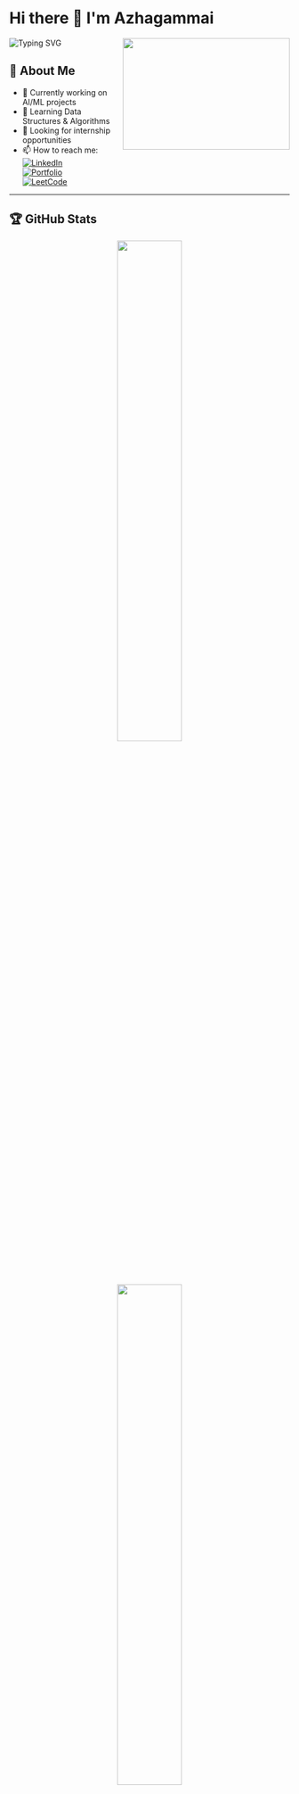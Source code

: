 # Hi there 👋 I'm Azhagammai

<div align="left">
<img src="https://readme-typing-svg.herokuapp.com?font=Fira+Code&weight=500&size=25&pause=1000&color=6A54F7&center=true&vCenter=true&random=false&width=435&lines=AI+and+DS+Student;Web+Developer;Data+Analyst" alt="Typing SVG" />
<img align="right" width="300" height="200" src=https://digitalcreativemind.com/wp-content/uploads/2021/06/Analytics_amp_Data_Science.gif>
</div>

## 🚀 About Me
- 🔭 Currently working on AI/ML projects
- 🌱 Learning Data Structures & Algorithms
- 👯 Looking for internship opportunities
- 📫 How to reach me: 
 <br> [![LinkedIn](https://img.shields.io/badge/LinkedIn-0077B5?style=for-the-badge&logo=linkedin&logoColor=white)](https://www.linkedin.com/in/azhagammai-m/)
 <br>[![Portfolio](https://img.shields.io/badge/Portfolio-8A2BE2?style=for-the-badge&logo=vercel&logoColor=white)](https://azhagammaiportfolio.vercel.app/)
 <br>[![LeetCode](https://img.shields.io/badge/LeetCode-FFA116?style=for-the-badge&logo=leetcode&logoColor=black)](https://leetcode.com/u/azhagammai055/)

<hr>


## 🏆 GitHub Stats

<div align="center">
  <img width="48%" src="https://github-readme-stats.vercel.app/api?username=Azhagammai&show_icons=true&theme=radical" /> 
</div>
<div align="center">
 <img width="48%" src="https://github-readme-streak-stats.herokuapp.com/?user=Azhagammai&theme=radical" />
</div>
<div align="center">
  <img width="48%" src="https://github-readme-stats.vercel.app/api/top-langs/?username=Azhagammai&layout=compact&theme=radical" />
</div>
<br>
## 💻 LeetCode Progress
<hr>
<div align="center">
 ## 💻 LeetCode Progress

[![LeetCode Stats](https://leetcard.jacoblin.cool/azhagammai055?theme=dark&font=Fira%20Code&ext=heatmap)](https://leetcode.com/u/azhagammai055/) 

</div>
## 🛠️ Tech Stack
<hr> 

### Programming Languages
<p>
  <img src="https://img.shields.io/badge/Java-ED8B00?style=for-the-badge&logo=openjdk&logoColor=white" />
  <img src="https://img.shields.io/badge/C-00599C?style=for-the-badge&logo=c&logoColor=white" />
  <img src="https://img.shields.io/badge/Python-3776AB?style=for-the-badge&logo=python&logoColor=white" />
  <img src="https://img.shields.io/badge/JavaScript-F7DF1E?style=for-the-badge&logo=javascript&logoColor=black" />
</p>

<hr> 

### Web Development
<p>
  <img src="https://img.shields.io/badge/HTML5-E34F26?style=for-the-badge&logo=html5&logoColor=white" />
  <img src="https://img.shields.io/badge/CSS3-1572B6?style=for-the-badge&logo=css3&logoColor=white" />
  <img src="https://img.shields.io/badge/React-20232A?style=for-the-badge&logo=react&logoColor=61DAFB" />
</p>

<hr> 

### Databases
<p>
  <img src="https://img.shields.io/badge/MySQL-00000F?style=for-the-badge&logo=mysql&logoColor=white" />
  <img src="https://img.shields.io/badge/MongoDB-4EA94B?style=for-the-badge&logo=mongodb&logoColor=white" />
</p>

<hr> 

### Tools & IDEs
<p>
  <img src="https://img.shields.io/badge/VS_Code-007ACC?style=for-the-badge&logo=visual-studio-code&logoColor=white" />
  <img src="https://img.shields.io/badge/PyCharm-000000?style=for-the-badge&logo=pycharm&logoColor=white" />
  <img src="https://img.shields.io/badge/Git-F05032?style=for-the-badge&logo=git&logoColor=white" />
  <img src="https://img.shields.io/badge/PowerBI-F2C811?style=for-the-badge&logo=powerbi&logoColor=black" />
</p>

<hr>


<div align="center">
  <img src="https://komarev.com/ghpvc/?username=Azhagammai&color=blueviolet&style=flat-square" alt="Profile views" />
</div>



